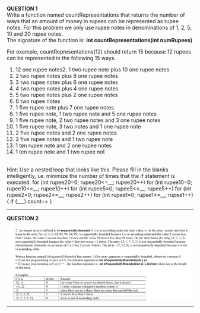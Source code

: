<b>QUESTION 1</b> <br>
Write a function named countRepresentations that returns the number of ways that an amount of money in rupees can be represented as rupee notes. For this problem we only use rupee notes in denominations of 1, 2, 5, 10 and 20 rupee notes. <br>
The signature of the function is:
<b>int countRepresentations(int numRupees)</b>

For example, countRepresentations(12) should return 15 because 12 rupees can be represented in the following 15 ways.
1. 12 one rupee notes2. 1 two rupee note plus 10 one rupee notes
3. 2 two rupee notes plus 8 one rupee notes
4. 3 two rupee notes plus 6 one rupee notes
5. 4 two rupee notes plus 4 one rupee notes
6. 5 two rupee notes plus 2 one rupee notes
7. 6 two rupee notes
8. 1 five rupee note plus 7 one rupee notes
9. 1 five rupee note, 1 two rupee note and 5 one rupee notes
10. 1 five rupee note, 2 two rupee notes and 3 one rupee notes
11. 1 five rupee note, 3 two notes and 1 one rupee note
12. 2 five rupee notes and 2 one rupee notes
13. 2 five rupee notes and 1 two rupee note
14. 1 ten rupee note and 2 one rupee notes
15. 1 ten rupee note and 1 two rupee not

<br>
Hint: Use a nested loop that looks like this. Please fill in the blanks intelligently, i.e. minimize the number of times that the if statement is executed.
for (int rupee20=0; rupee20<=__; rupee20++)
    for (int rupee10=0; rupee10<=__; rupee10++)
        for (int rupee5=0; rupee5<=__; rupee5++)
            for (int rupee2=0; rupee2<=__; rupee2++)
                for (int rupee1=0; rupee1<=__; rupee1++)
                        {
                            if (___)
                            count++
                        }

----------------------------------------------------------------------------------------------
<b>QUESTION 2</b> <br>

![Question 2](images/sequentiallyBound.png)

-----------------------------------------------------------------------------------------------